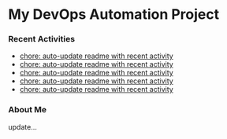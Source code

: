 # My DevOps Automation Project

### Recent Activities
<!-- activity:START -->
- [chore: auto-update readme with recent activity](https://github.com/kaigiii/mybowling-app/commit/a1c6e13a643fc501bc6a97ebf4cc8984985e433c)
- [chore: auto-update readme with recent activity](https://github.com/kaigiii/mybowling-app/commit/046361ff544e7f365756243afd98275f5d53a700)
- [chore: auto-update readme with recent activity](https://github.com/kaigiii/mybowling-app/commit/5148aa7d2fff162b6e7febfc6535dbd51ce11cc8)
- [chore: auto-update readme with recent activity](https://github.com/kaigiii/mybowling-app/commit/462c723120407702e7b0fd9357cb4939fc933b38)
- [chore: auto-update readme with recent activity](https://github.com/kaigiii/mybowling-app/commit/03871d17b67b4dd3bd6deedf0cfc249edce511d4)
<!-- activity:END -->

### About Me
<!-- MYLINKS:START -->
<!-- MYLINKS:END -->

update...
